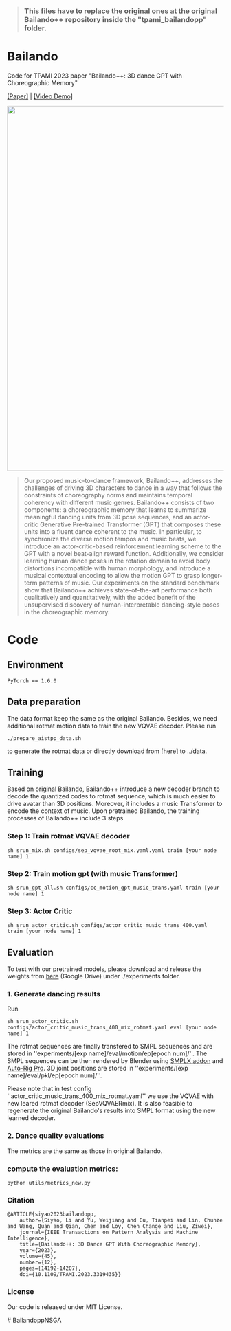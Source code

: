 >### This files have to replace the original ones at the original Bailando++ repository inside the "tpami_bailandopp" folder. ###


# Bailando
Code for TPAMI 2023 paper "Bailando++: 3D dance GPT with Choreographic Memory"


[[Paper]](https://ieeexplore.ieee.org/abstract/document/10264209) | [[Video Demo]](https://youtu.be/jht6NpwqLM4)

<p float="center">
	<img src="https://github.com/lisiyao21/Bailando/blob/main/gifs/improvement.gif" width="850" /> 
	</p>

> Our proposed music-to-dance framework, Bailando++, addresses the challenges of driving 3D characters to dance in a way that follows the constraints of choreography norms and maintains temporal coherency with different music genres. Bailando++ consists of two components: a choreographic memory that learns to summarize meaningful dancing units from 3D pose sequences, and an actor-critic Generative Pre-trained Transformer (GPT) that composes these units into a fluent dance coherent to the music. In particular, to synchronize the diverse motion tempos and music beats, we introduce an actor-critic-based reinforcement learning scheme to the GPT with a novel beat-align reward function. Additionally, we consider learning human dance poses in the rotation domain to avoid body distortions incompatible with human morphology, and introduce a musical contextual encoding to allow the motion GPT to grasp longer-term patterns of music. Our experiments on the standard benchmark show that Bailando++ achieves state-of-the-art performance both qualitatively and quantitatively, with the added benefit of the unsupervised discovery of human-interpretable dancing-style poses in the choreographic memory.

# Code

## Environment
    PyTorch == 1.6.0

## Data preparation

The data format keep the same as the original Bailando. Besides, we need additional rotmat motion data to train the new VQVAE decoder. Please run

    ./prepare_aistpp_data.sh

to generate the rotmat data or directly download from [here] to ../data.

## Training

Based on original Bailando, Bailando++ introduce a new decoder branch to decode the quantized codes to rotmat sequence, which is much easier to drive avatar than 3D positions. Moreover, it includes a music Transformer to encode the context of music. Upon pretrained Bailando, the training processes of Bailando++ include 3 steps 

<!-- If you are using the slurm workload manager, run the code as

If not, run -->

### Step 1: Train rotmat VQVAE decoder

    sh srun_mix.sh configs/sep_vqvae_root_mix.yaml.yaml train [your node name] 1

### Step 2: Train motion gpt (with music Transformer)

    sh srun_gpt_all.sh configs/cc_motion_gpt_music_trans.yaml train [your node name] 1

### Step 3: Actor Critic

    sh srun_actor_critic.sh configs/actor_critic_music_trans_400.yaml train [your node name] 1


## Evaluation

To test with our pretrained models, please download and release the weights from [here](https://drive.google.com/file/d/1jepf20XuplVSGEfwaPaqwniyl4styvqa/view?usp=sharing) (Google Drive) under ./experiments folder.

### 1. Generate dancing results

Run
    
    sh srun_actor_critic.sh configs/actor_critic_music_trans_400_mix_rotmat.yaml eval [your node name] 1

The rotmat sequences are finally transfered to SMPL sequences and are stored in ''experiments/[exp name]/eval/motion/ep[epoch num]/''. The SMPL sequences can be then rendered by Blender using [SMPLX addon](https://github.com/Meshcapade/SMPL_blender_addon) and [Auto-Rig Pro](https://blendermarket.com/products/auto-rig-pro). 3D joint positions are stored in ''experiments/[exp name]/eval/pkl/ep[epoch num]/''. 

Please note that in test config ''actor_critic_music_trans_400_mix_rotmat.yaml'' we use the VQVAE with new leared rotmat decoder (SepVQVAERmix). It is also feasible to regenerate the original Bailando's results into SMPL format using the new learned decoder. 


### 2. Dance quality evaluations

The metrics are the same as those in original Bailando.

### compute the evaluation metrics:

    python utils/metrics_new.py

<!-- It will show exactly the same values reported in the paper. To fasten the computation, comment Line 184 of utils/metrics_new.py after computed the ground-truth feature once. To test another folder, change Line 182 to your destination, or kindly modify this code to a "non hard version" :)
 -->


### Citation

    @ARTICLE{siyao2023bailandopp,
        author={Siyao, Li and Yu, Weijiang and Gu, Tianpei and Lin, Chunze and Wang, Quan and Qian, Chen and Loy, Chen Change and Liu, Ziwei},
        journal={IEEE Transactions on Pattern Analysis and Machine Intelligence}, 
        title={Bailando++: 3D Dance GPT With Choreographic Memory}, 
        year={2023},
        volume={45},
        number={12},
        pages={14192-14207},
        doi={10.1109/TPAMI.2023.3319435}}

### License

Our code is released under MIT License.

#   B a i l a n d o p p N S G A 
 
 
